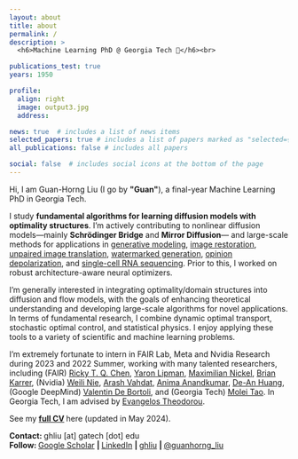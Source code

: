 ```yaml
---
layout: about
title: about
permalink: /
description: >
  <h6>Machine Learning PhD @ Georgia Tech 🚀</h6><br>

publications_test: true
years: 1950

profile:
  align: right
  image: output3.jpg
  address:

news: true  # includes a list of news items
selected_papers: true # includes a list of papers marked as "selected={true}"
all_publications: false # includes all papers

social: false  # includes social icons at the bottom of the page
---
```


<p></p>

Hi, I am Guan-Horng Liu (I go by <strong>&quot;Guan&quot;</strong>), a final-year Machine Learning PhD in Georgia Tech.


I study <strong>fundamental algorithms for learning diffusion models with optimality structures</strong>.
I’m actively contributing to nonlinear diffusion models—mainly <b>Schrödinger Bridge</b> and <b>Mirror Diffusion</b>—
and large-scale methods for applications in
<a href="https://arxiv.org/abs/2110.11291" target="_blank">generative modeling</a>,
<a href="https://arxiv.org/abs/2302.05872" target="_blank">image restoration</a>,
<a href="https://arxiv.org/abs/2310.02233" target="_blank">unpaired image translation</a>,
<a href="https://arxiv.org/abs/2310.01236" target="_blank">watermarked generation</a>,
<a href="https://arxiv.org/abs/2209.09893" target="_blank">opinion depolarization</a>, and
<a href="https://arxiv.org/abs/2303.01751" target="_blank">single-cell RNA sequencing</a>.
Prior to this, I worked on robust architecture-aware neural optimizers.


I’m generally interested in integrating optimality/domain structures into diffusion and flow models, with the goals of enhancing
theoretical understanding and developing large-scale algorithms for novel applications.
In terms of fundamental research, I combine dynamic optimal transport, stochastic optimal control, and statistical physics.
I enjoy applying these tools to a variety of scientific and machine learning problems.


I’m extremely fortunate to intern in FAIR Lab, Meta and Nvidia Research during 2023 and 2022 Summer,
working with
many talented researchers, including
(FAIR)
<a href="https://rtqichen.github.io//" target="_blank">Ricky T. Q. Chen</a>,
<a href="https://www.wisdom.weizmann.ac.il/~ylipman/" target="_blank">Yaron Lipman</a>,
<a href="https://maxn.io/" target="_blank">Maximilian Nickel</a>,
<a href="https://scholar.google.com/citations?user=Wewcpo4AAAAJ&amp;hl=en" target="_blank">Brian Karrer</a>,
(Nvidia)
<a href="https://weilinie.github.io/" target="_blank">Weili Nie</a>,
<a href="http://latentspace.cc/" target="_blank">Arash Vahdat</a>,
<a href="http://tensorlab.cms.caltech.edu/users/anima/" target="_blank">Anima Anandkumar</a>,
<a href="https://ai.stanford.edu/~dahuang/" target="_blank">De-An Huang</a>,
(Google DeepMind) <a href="https://vdeborto.github.io/" target="_blank">Valentin De Bortoli</a>,
and (Georgia Tech) <a href="https://mtao8.math.gatech.edu/" target="_blank">Molei Tao</a>.
In Georgia Tech, I am advised by
<a href="https://scholar.google.com/citations?user=dG9MV7oAAAAJ&amp;hl=en" target="_blank">Evangelos Theodorou</a>.


See my
<b>
    <a href="{{ site.resume_path | prepend: 'https://ghliu.github.io/assets/pdf/' }}" target="_blank">full CV</a>
</b>
here (updated in May 2024).


<strong>Contact: </strong>
      ghliu [at] gatech [dot] edu
<br>
<strong>Follow: </strong>
      <a href="https://scholar.google.com/citations?user=2Dt0VJ4AAAAJ" target="_blank" title="Google Scholar"><i class="ai ai-google-scholar"></i> Google Scholar</a>
      <strong> | </strong>
      <a href="https://www.linkedin.com/in/guanhorngliu" target="_blank" title="LinkedIn"><i class="fab fa-linkedin"></i> LinkedIn</a>
      <strong> | </strong>
      <a href="https://github.com/ghliu" target="_blank" title="GitHub"><i class="fab fa-github"></i> ghliu</a>
      <strong> | </strong>
      <a href="https://twitter.com/guanhorng_liu" target="_blank" title="GitHub"><i class="fab fa-twitter"></i> @guanhorng_liu</a>
<br><br>
